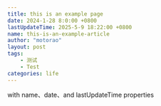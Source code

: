 ```yaml
---
title: this is an example page
date: 2024-1-28 8:0:00 +0800
lastUpdateTime: 2025-5-9 18:22:00 +0800
name: this-is-an-example-article
author: "motorao"
layout: post
tags: 
    - 测试
    - Test
categories: life
---
```

    
with name、date、and lastUpdateTime properties


